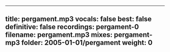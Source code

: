 
---
title: pergament.mp3
vocals: false
best: false
definitive: false
recordings: pergament-0
filename: pergament.mp3
mixes: pergament-mp3
folder: 2005-01-01/pergament
weight: 0
---
